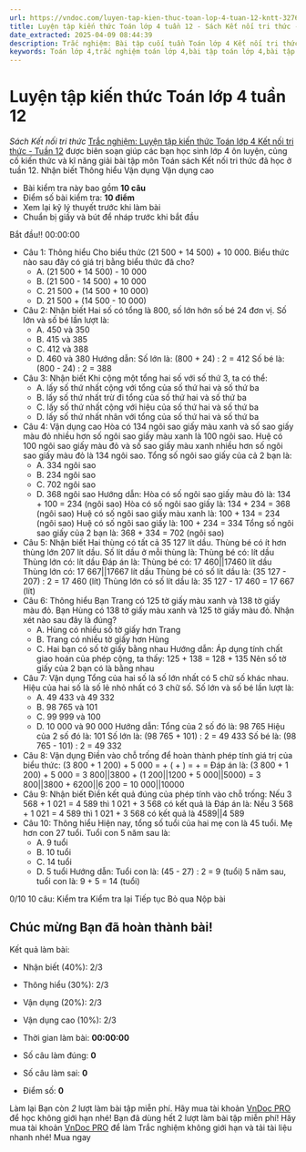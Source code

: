 ```yaml
---
url: https://vndoc.com/luyen-tap-kien-thuc-toan-lop-4-tuan-12-kntt-327698
title: Luyện tập kiến thức Toán lớp 4 tuần 12 - Sách Kết nối tri thức - VnDoc.com
date_extracted: 2025-04-09 08:44:39
description: Trắc nghiệm: Bài tập cuối tuần Toán lớp 4 Kết nối tri thức - Tuần 12 giúp các em ôn tập kiến thức và luyện giải các dạng bài tập đã học trong tuần 12.
keywords: Toán lớp 4,trắc nghiệm toán lớp 4,bài tập toán lớp 4,bài tập cuối tuần toán lớp 4,bài tập cuối tuần toán 4 sách kết nối,bài tập cuối tuần môn Toán lớp 4 kết nối tri thức tuần 12,bài tập tuần 4 môn toán lớp 4 kết nối tri thức,đề kiểm tra cuối tuần 10 môn toán lớp 4 kết nối tri thức,bài tập cuối tuần toán 4 kết nối tuần 12,trắc nghiệm toán 4 tuần 12
---
```


# Luyện tập kiến thức Toán lớp 4 tuần 12
 _Sách Kết nối tri thức_
[Trắc nghiệm: Luyện tập kiến thức Toán lớp 4 Kết nối tri thức - Tuần 12](<https://vndoc.com/luyen-tap-kien-thuc-toan-lop-4-tuan-12-kntt-327698>) được biên soạn giúp các bạn học sinh lớp 4 ôn luyện, củng cố kiến thức và kĩ năng giải bài tập môn Toán sách Kết nối tri thức đã học ở tuần 12.
Nhận biết Thông hiểu Vận dụng Vận dụng cao
  * Bài kiểm tra này bao gồm **10 câu**
  * Điểm số bài kiểm tra: **10 điểm**
  * Xem lại kỹ lý thuyết trước khi làm bài
  * Chuẩn bị giấy và bút để nháp trước khi bắt đầu

Bắt đầu\!\!
00:00:00
  * Câu 1:  Thông hiểu
Cho biểu thức \(21 500 + 14 500\) + 10 000. Biểu thức nào sau đây có giá trị bằng biểu thức đã cho?
    * A. \(21 500 + 14 500\) - 10 000 
    * B. \(21 500 - 14 500\) + 10 000 
    * C. 21 500 + \(14 500 + 10 000\) 
    * D. 21 500 + \(14 500 - 10 000\) 
  * Câu 2:  Nhận biết
Hai số có tổng là 800, số lớn hớn số bé 24 đơn vị. Số lớn và số bé lần lượt là: 
    * A. 450 và 350 
    * B. 415 và 385 
    * C. 412 và 388 
    * D. 460 và 380 
Hướng dẫn: 
Số lớn là: \(800 + 24\) : 2 = 412
Số bé là: \(800 - 24\) : 2 = 388
  * Câu 3:  Nhận biết
Khi cộng một tổng hai số với số thứ 3, ta có thể:
    * A. lấy số thứ nhất cộng với tổng của số thứ hai và số thứ ba 
    * B. lấy số thứ nhất trừ đi tổng của số thứ hai và số thứ ba 
    * C. lấy số thứ nhất cộng với hiệu của số thứ hai và số thứ ba 
    * D. lấy số thứ nhất nhân với tổng của số thứ hai và số thứ ba 
  * Câu 4:  Vận dụng cao
Hòa có 134 ngôi sao giấy màu xanh và số sao giấy màu đỏ nhiều hơn số ngôi sao giấy màu xanh là 100 ngôi sao. Huệ có 100 ngôi sao giấy màu đỏ và số sao giấy màu xanh nhiều hơn số ngôi sao giấy màu đỏ là 134 ngôi sao. Tổng số ngôi sao giấy của cả 2 bạn là:
    * A. 334 ngôi sao 
    * B. 234 ngôi sao 
    * C. 702 ngôi sao 
    * D. 368 ngôi sao 
Hướng dẫn: 
Hòa có số ngôi sao giấy màu đỏ là: 134 + 100 = 234 \(ngôi sao\)
Hòa có số ngôi sao giấy là: 134 + 234 = 368 \(ngôi sao\)
Huệ có số ngôi sao giấy màu xanh là: 100 + 134 = 234 \(ngôi sao\)
Huệ có số ngôi sao giấy là: 100 + 234 = 334
Tổng số ngôi sao giấy của 2 bạn là: 368 + 334 = 702 \(ngôi sao\)
  * Câu 5:  Nhận biết
Hai thùng có tất cả 35 127 lít dầu. Thùng bé có ít hơn thùng lớn 207 lít dầu. Số lít dầu ở mỗi thùng là:
Thùng bé có:  lít dầu
Thùng lớn có:  lít dầu
Đáp án là:
Thùng bé có: 17 460||17460 lít dầu
Thùng lớn có: 17 667||17667 lít dầu
Thùng bé có số lít dầu là: \(35 127 - 207\) : 2 = 17 460 \(lít\)
Thùng lớn có số lít dầu là: 35 127 - 17 460 = 17 667 \(lít\)
  * Câu 6:  Thông hiểu
Bạn Trang có 125 tờ giấy màu xanh và 138 tờ giấy màu đỏ. Bạn Hùng có 138 tờ giấy màu xanh và 125 tờ giấy màu đỏ. Nhận xét nào sau đây là đúng?
    * A. Hùng có nhiều số tờ giấy hơn Trang 
    * B. Trang có nhiều tờ giấy hơn Hùng 
    * C. Hai bạn có số tờ giấy bằng nhau 
Hướng dẫn: 
Áp dụng tính chất giao hoán của phép cộng, ta thấy: 125 + 138 = 128 + 135
Nên số tờ giấy của 2 bạn có là bằng nhau
  * Câu 7:  Vận dụng
Tổng của hai số là số lớn nhất có 5 chữ số khác nhau. Hiệu của hai số là số lẻ nhỏ nhất có 3 chữ số. Số lớn và số bé lần lượt là:
    * A. 49 433 và 49 332 
    * B. 98 765 và 101 
    * C. 99 999 và 100 
    * D. 10 000 và 90 000 
Hướng dẫn: 
Tổng của 2 số đó là: 98 765
Hiệu của 2 số đó là: 101
Số lớn là: \(98 765 + 101\) : 2 = 49 433
Số bé là: \(98 765 - 101\) : 2 = 49 332
  * Câu 8:  Vận dụng
Điền vào chỗ trống để hoàn thành phép tính giá trị của biểu thức:
\(3 800 + 1 200\) + 5 000
=  \+ \( \+ \)
=  \+ 
= 
Đáp án là:
\(3 800 + 1 200\) + 5 000
= 3 800||3800 \+ \(1 200||1200 \+ 5 000||5000\)
= 3 800||3800 \+ 6200||6 200
= 10 000||10000
  * Câu 9:  Nhận biết
Điền kết quả đúng của phép tính vào chỗ trống:
Nếu 3 568 + 1 021 = 4 589 thì 1 021 + 3 568 có kết quả là 
Đáp án là:
Nếu 3 568 + 1 021 = 4 589 thì 1 021 + 3 568 có kết quả là 4589||4 589
  * Câu 10:  Thông hiểu
Hiện nay, tổng số tuổi của hai mẹ con là 45 tuổi. Mẹ hơn con 27 tuổi. Tuổi con 5 năm sau là:
    * A. 9 tuổi 
    * B. 10 tuổi 
    * C. 14 tuổi 
    * D. 5 tuổi 
Hướng dẫn: 
Tuổi con là: \(45 - 27\) : 2 = 9 \(tuổi\)
5 năm sau, tuổi con là: 9 + 5 = 14 \(tuổi\)

0/10
10 câu:
Kiểm tra Kiểm tra lại Tiếp tục Bỏ qua Nộp bài
## Chúc mừng Bạn đã hoàn thành bài\!
Kết quả làm bài:
  * Nhận biết \(40%\):
2/3
  * Thông hiểu \(30%\):
2/3
  * Vận dụng \(20%\):
2/3
  * Vận dụng cao \(10%\):
2/3

  * Thời gian làm bài:  **00:00:00**
  * Số câu làm đúng: **0**
  * Số câu làm sai: **0**
  * Điểm số: **0**

Làm lại
Bạn còn _2_ lượt làm bài tập miễn phí. Hãy mua tài khoản [VnDoc PRO](</pro>) để học không giới hạn nhé\!  Bạn đã dùng hết 2 lượt làm bài tập miễn phí\! Hãy mua tài khoản [VnDoc PRO](</pro>) để làm Trắc nghiệm không giới hạn và tải tài liệu nhanh nhé\!  Mua ngay
